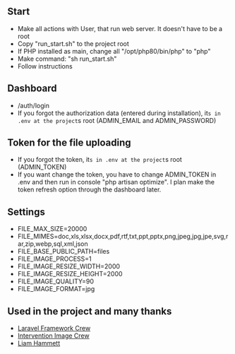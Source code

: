 ## Start

- Make all actions with User, that run web server. It doesn't have to be a root 
- Copy "run_start.sh" to the project root
- If PHP installed as main, change all "/opt/php80/bin/php" to "php" 
- Make command: "sh run_start.sh"
- Follow instructions


## Dashboard

- /auth/login
- If you forgot the authorization data (entered during installation), it`s in .env at the project`s root (ADMIN_EMAIL and ADMIN_PASSWORD)


## Token for the file uploading
- If you forgot the token, it`s in .env at the project`s root (ADMIN_TOKEN)
- If you want change the token, you have to change ADMIN_TOKEN in .env and then run in console "php artisan optimize". I plan make the token refresh option through the dashboard later.


## Settings
- FILE_MAX_SIZE=20000
- FILE_MIMES=doc,xls,xlsx,docx,pdf,rtf,txt,ppt,pptx,png,jpeg,jpg,jpe,svg,rar,zip,webp,sql,xml,json
- FILE_BASE_PUBLIC_PATH=files
- FILE_IMAGE_PROCESS=1
- FILE_IMAGE_RESIZE_WIDTH=2000
- FILE_IMAGE_RESIZE_HEIGHT=2000
- FILE_IMAGE_QUALITY=90
- FILE_IMAGE_FORMAT=jpg


## Used in the project and many thanks

- <a href="https://github.com/laravel/framework">Laravel Framework Crew</a>
- <a href="https://github.com/Intervention/image">Intervention Image Crew</a>
- <a href="https://github.com/imliam/laravel-env-set-command">Liam Hammett</a>


